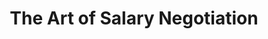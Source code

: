 ---
podcast: The Career Builder’s Podcast
title: The Art of Salary Negotiation 
host: Lisa Plain & Mike Bird
podcast_url: https://careerbuilderspodcast.com/episodes/the-art-of-salary-negotiations-josh-doody
thumbnail: career_builder.jpg
publication_date: 08-19-2020
---